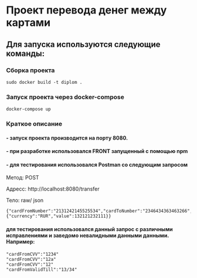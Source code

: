 # **Проект перевода денег между картами**

## Для запуска используются следующие команды:

### Сборка проекта

    sudo docker build -t diplom .

### Запуск проекта через docker-compose

    docker-compose up

### Краткое описание
#### - запуск проекта производится на порту 8080. 
#### - при разработке использовался FRONT запущенный с помощью npm 
#### - для тестирования использовался Postman со следующим запросом
Метод: POST

Адресс: http://localhost:8080/transfer

Тело: raw/ json
    
    {"cardFromNumber":"2131242145525534","cardToNumber":"2346434363463266","cardFromCVV":"123","cardFromValidTill":"12/34","amount":{"currency":"RUR","value":132121232111}}

#### для тестирования использовался данный запрос с различными исправлениями и заведомо невалидными данными данными. Например:

    "cardFromCVV":"1234"
    "cardFromCVV":"12а"
    "cardFromCVV":"12"
    "cardFromValidTill":"13/34"
